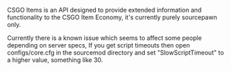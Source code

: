 CSGO Items is an API designed to provide extended information and functionality to the CSGO Item Economy, it's currently purely sourcepawn only.

Currently there is a known issue which seems to affect some people depending on server specs, If you get script timeouts then open configs/core.cfg in the sourcemod directory and set "SlowScriptTimeout" to a higher value, something like 30.
